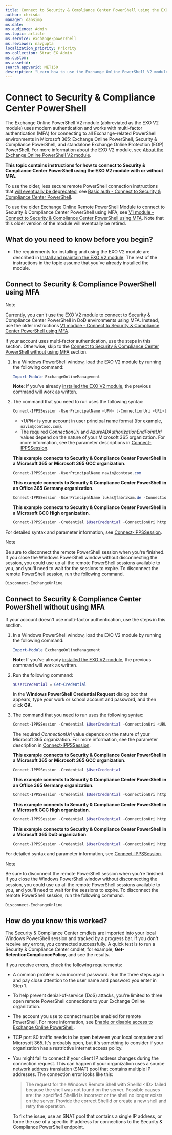 ```yaml
---
title: Connect to Security & Compliance Center PowerShell using the EXO V2 module
author: chrisda
manager: dansimp
ms.date:
ms.audience: Admin
ms.topic: article
ms.service: exchange-powershell
ms.reviewer: navgupta
localization_priority: Priority
ms.collection: Strat_EX_Admin
ms.custom:
ms.assetid:
search.appverid: MET150
description: "Learn how to use the Exchange Online PowerShell V2 module to connect to Security & Compliance Center PowerShell with modern authentication and/or multi-factor authentication (MFA)."
---
```


# Connect to Security & Compliance Center PowerShell

The Exchange Online PowerShell V2 module (abbreviated as the EXO V2 module) uses modern authentication and works with multi-factor authentication (MFA) for connecting to all Exchange-related PowerShell environments in Microsoft 365: Exchange Online PowerShell, Security & Compliance PowerShell, and standalone Exchange Online Protection (EOP) PowerShell. For more information about the EXO V2 module, see [About the Exchange Online PowerShell V2 module](exchange-online-powershell-v2.md).

**This topic contains instructions for how to connect to Security & Compliance Center PowerShell using the EXO V2 module with or without MFA.**

To use the older, less secure remote PowerShell connection instructions that [will eventually be deprecated](https://techcommunity.microsoft.com/t5/exchange-team-blog/basic-authentication-and-exchange-online-july-update/ba-p/1530163), see [Basic auth - Connect to Security & Compliance Center PowerShell](basic-auth-connect-to-scc-powershell.md).

To use the older Exchange Online Remote PowerShell Module to connect to Security & Compliance Center PowerShell using MFA, see [V1 module - Connect to Security & Compliance Center PowerShell using MFA](v1-module-mfa-connect-to-scc-powershell.md). Note that this older version of the module will eventually be retired.

## What do you need to know before you begin?

- The requirements for installing and using the EXO V2 module are described in [Install and maintain the EXO V2 module](exchange-online-powershell-v2.md#install-and-maintain-the-exo-v2-module). The rest of the instructions in the topic assume that you've already installed the module.

## Connect to Security & Compliance PowerShell using MFA

> [!NOTE]
> Currently, you can't use the EXO V2 module to connect to Security & Compliance Center PowerShell in DoD environments using MFA. Instead, use the older instructions [V1 module - Connect to Security & Compliance Center PowerShell using MFA](v1-module-mfa-connect-to-scc-powershell.md).

If your account uses multi-factor authentication, use the steps in this section. Otherwise, skip to the [Connect to Security & Compliance Center PowerShell without using MFA](#connect-to-security--compliance-center-powershell-without-using-mfa) section.

1. In a Windows PowerShell window, load the EXO V2 module by running the following command:

   ```powershell
   Import-Module ExchangeOnlineManagement
   ```

   **Note**: If you've already [installed the EXO V2 module](exchange-online-powershell-v2.md#install-and-maintain-the-exo-v2-module), the previous command will work as written.

2. The command that you need to run uses the following syntax:

   ```powershell
   Connect-IPPSSession -UserPrincipalName <UPN> [-ConnectionUri <URL>] [-AzureADAuthorizationEndPointUri <URL>]
   ```

   - _\<UPN\>_ is your account in user principal name format (for example, `navin@contoso.com`).
   - The required _ConnectionUri_ and _AzureADAuthorizationEndPointUrl_ values depend on the nature of your Microsoft 365 organization. For more information, see the parameter descriptions in [Connect-IPPSSession](https://docs.microsoft.com/powershell/module/exchange/connect-ippssession).

   **This example connects to Security & Compliance Center PowerShell in a Microsoft 365 or Microsoft 365 GCC organization**.

   ```powershell
   Connect-IPPSSession -UserPrincipalName navin@contoso.com
   ```

   **This example connects to Security & Compliance Center PowerShell in an Office 365 Germany organization**.

   ```powershell
   Connect-IPPSSession -UserPrincipalName lukas@fabrikam.de -ConnectionUri https://ps.compliance.protection.outlook.de/PowerShell-LiveID -AzureADAuthorizationEndPointUri https://login.microsoftonline.de/common
   ```

   **This example connects to Security & Compliance Center PowerShell in a Microsoft GCC High organization**.

   ```powershell
   Connect-IPPSSession -Credential $UserCredential -ConnectionUri https://ps.compliance.protection.office365.us/powershell-liveid/
   ```

For detailed syntax and parameter information, see [Connect-IPPSSession](https://docs.microsoft.com/powershell/module/exchange/connect-exchangeonline).

> [!NOTE]
> Be sure to disconnect the remote PowerShell session when you're finished. If you close the Windows PowerShell window without disconnecting the session, you could use up all the remote PowerShell sessions available to you, and you'll need to wait for the sessions to expire. To disconnect the remote PowerShell session, run the following command.

```powershell
Disconnect-ExchangeOnline
```

## Connect to Security & Compliance Center PowerShell without using MFA

If your account doesn't use multi-factor authentication, use the steps in this section.

1. In a Windows PowerShell window, load the EXO V2 module by running the following command:

   ```powershell
   Import-Module ExchangeOnlineManagement
   ```

   **Note**: If you've already [installed the EXO V2 module](exchange-online-powershell-v2.md#install-and-maintain-the-exo-v2-module), the previous command will work as written.

2. Run the following command:

   ```powershell
   $UserCredential = Get-Credential
   ```

   In the **Windows PowerShell Credential Request** dialog box that appears, type your work or school account and password, and then click **OK**.

3. The command that you need to run uses the following syntax:

   ```powershell
   Connect-IPPSSession -Credential $UserCredential -ConnectionUri <URL>
   ```

   The required _ConnectionUri_ value depends on the nature of your Microsoft 365 organization. For more information, see the parameter description in [Connect-IPPSSession](https://docs.microsoft.com/powershell/module/exchange/connect-ippssession).

   **This example connects to Security & Compliance Center PowerShell in a Microsoft 365 or Microsoft 365 GCC organization**.

   ```powershell
   Connect-IPPSSession -Credential $UserCredential
   ```

   **This example connects to Security & Compliance Center PowerShell in an Office 365 Germany organization**.

   ```powershell
   Connect-IPPSSession -Credential $UserCredential -ConnectionUri https://ps.compliance.protection.outlook.de/
   ```

   **This example connects to Security & Compliance Center PowerShell in a Microsoft GCC High organization**.

   ```powershell
   Connect-IPPSSession -Credential $UserCredential -ConnectionUri https://ps.compliance.protection.office365.us/powershell-liveid/
   ```

   **This example connects to Security & Compliance Center PowerShell in a Microsoft 365 DoD organization**.

   ```powershell
   Connect-IPPSSession -Credential $UserCredential -ConnectionUri https://l5.ps.compliance.protection.office365.us/powershell-liveid/
   ```

For detailed syntax and parameter information, see [Connect-IPPSSession](https://docs.microsoft.com/powershell/module/exchange/connect-exchangeonline).

> [!NOTE]
> Be sure to disconnect the remote PowerShell session when you're finished. If you close the Windows PowerShell window without disconnecting the session, you could use up all the remote PowerShell sessions available to you, and you'll need to wait for the sessions to expire. To disconnect the remote PowerShell session, run the following command.

```powershell
Disconnect-ExchangeOnline
```

## How do you know this worked?

The Security & Compliance Center cmdlets are imported into your local Windows PowerShell session and tracked by a progress bar. If you don't receive any errors, you connected successfully. A quick test is to run a Security & Compliance Center cmdlet, for example, **Get-RetentionCompliancePolicy**, and see the results.

If you receive errors, check the following requirements:

- A common problem is an incorrect password. Run the three steps again and pay close attention to the user name and password you enter in Step 1.

- To help prevent denial-of-service (DoS) attacks, you're limited to three open remote PowerShell connections to your Exchange Online organization.

- The account you use to connect must be enabled for remote PowerShell. For more information, see [Enable or disable access to Exchange Online PowerShell](disable-access-to-exchange-online-powershell.md).

- TCP port 80 traffic needs to be open between your local computer and Microsoft 365. It's probably open, but it's something to consider if your organization has a restrictive internet access policy.

- You might fail to connect if your client IP address changes during the connection request. This can happen if your organization uses a source network address translation (SNAT) pool that contains multiple IP addresses. The connection error looks like this:

  > The request for the Windows Remote Shell with ShellId \<ID\> failed because the shell was not found on the server. Possible causes are: the specified ShellId is incorrect or the shell no longer exists on the server. Provide the correct ShellId or create a new shell and retry the operation.

  To fix the issue, use an SNAT pool that contains a single IP address, or force the use of a specific IP address for connections to the Security & Compliance PowerShell endpoint.
